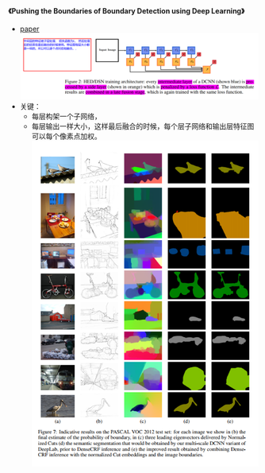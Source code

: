 #### 《Pushing the Boundaries of Boundary Detection using Deep Learning》
* [paper](paper/2015-Pushing%20the%20Boundaries%20of%20Boundary%20Detection%20using%20Deep%20Learning.pdf) \
![](readme/Pushing_th_Boundaries_01.png)
* 关键：
    * 每层构架一个子网络，
    * 每层输出一样大小，这样最后融合的时候，每个层子网络和输出层特征图可以每个像素点加权。  \
    ![](readme/Pushing_th_Boundaries_02.png)